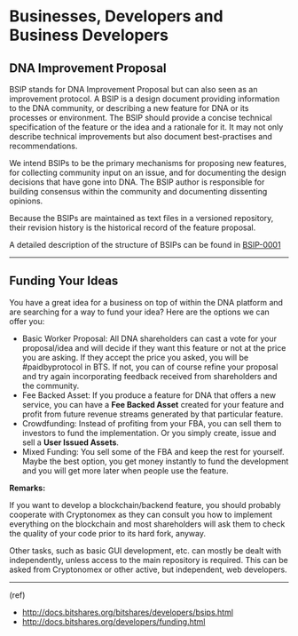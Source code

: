 # Businesses, Developers and Business Developers

## DNA Improvement Proposal

BSIP stands for DNA Improvement Proposal but can also seen as an improvement protocol. A BSIP is a design document providing information to the DNA community, or describing a new feature for DNA or its processes or environment. The BSIP should provide a concise technical specification of the feature or the idea and a rationale for it. It may not only describe technical improvements but also document best-practises and recommendations.

We intend BSIPs to be the primary mechanisms for proposing new features, for collecting community input on an issue, and for documenting the design decisions that have gone into DNA. The BSIP author is responsible for building consensus within the community and documenting dissenting opinions.

Because the BSIPs are maintained as text files in a versioned repository, their revision history is the historical record of the feature proposal.

A detailed description of the structure of BSIPs can be found in [BSIP-0001](https://github.com/bitshares/bsips/blob/master/bsip-0001.md)


***

## Funding Your Ideas

You have a great idea for a business on top of within the DNA platform and are searching for a way to fund your idea? Here are the options we can offer you:

- Basic Worker Proposal: All DNA shareholders can cast a vote for your proposal/idea and will decide if they want this feature or not at the price you are asking. If they accept the price you asked, you will be #paidbyprotocol in BTS. If not, you can of course refine your proposal and try again incorporating feedback received from shareholders and the community.
- Fee Backed Asset: If you produce a feature for DNA that offers a new service, you can have a **Fee Backed Asset** created for your feature and profit from future revenue streams generated by that particular feature.
- Crowdfunding: Instead of profiting from your FBA, you can sell them to investors to fund the implementation. Or you simply create, issue and sell a **User Issued Assets**.
- Mixed Funding: You sell some of the FBA and keep the rest for yourself. Maybe the best option, you get money instantly to fund the development and you will get more later when people use the feature.

**Remarks:**

If you want to develop a blockchain/backend feature, you should probably cooperate with Cryptonomex as they can consult you how to implement everything on the blockchain and most shareholders will ask them to check the quality of your code prior to its hard fork, anyway.

Other tasks, such as basic GUI development, etc. can mostly be dealt with independently, unless access to the main repository is required. This can be asked from Cryptonomex or other active, but independent, web developers.

***

(ref)
- http://docs.bitshares.org/bitshares/developers/bsips.html
- http://docs.bitshares.org/developers/funding.html


